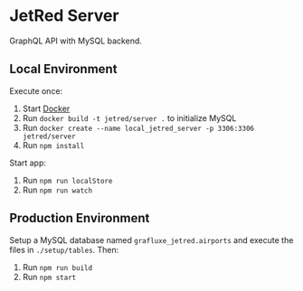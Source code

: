# JetRed Server

GraphQL API with MySQL backend.

## Local Environment

Execute once:

1. Start [Docker](https://www.docker.com/products/docker-desktop)
1. Run `docker build -t jetred/server .` to initialize MySQL
1. Run `docker create --name local_jetred_server -p 3306:3306 jetred/server`
1. Run `npm install`

Start app:

1. Run `npm run localStore`
1. Run `npm run watch`

## Production Environment

Setup a MySQL database named `grafluxe_jetred.airports` and execute the files
in `./setup/tables`. Then:

1. Run `npm run build`
1. Run `npm start`
